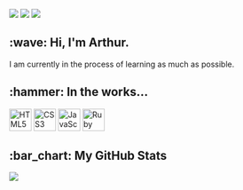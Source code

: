 ![](https://visitor-badge.laobi.icu/badge?page_id=arthurfincham.arthurfincham)
<a href="https://stackoverflow.com/users/16316556/arthurfincham" title="Stackover"><img src="https://img.shields.io/badge/-%20stackoverflow-orange"></a>
<a href="https://www.codewars.com/users/arthurfincham" title="Codewars"><img src="https://img.shields.io/badge/dynamic/json?color=critical&label=codewars&query=honor&suffix=%20honor&url=https%3A%2F%2Fwww.codewars.com%2Fapi%2Fv1%2Fusers%2Farthurfincham"></a>

<h2>:wave: Hi, I'm Arthur.</h2>
I am currently in the process of learning as much as possible.
<h2>:hammer: In the works...</h2>
<a href="https://www.w3.org/TR/html5/" title="HTML5"><img src="https://github.com/get-icon/geticon/raw/master/icons/html-5.svg" alt="HTML5" width="40px" height="40px" margin="0px 0px 5px 0px;"></a>   
<a href="https://www.w3.org/TR/CSS/" title="CSS3"><img src="https://github.com/get-icon/geticon/raw/master/icons/css-3.svg" alt="CSS3" width="40px" height="40px" margin="0px 0px 5px 0px;"></a>   
<a href="https://developer.mozilla.org/en-US/docs/Web/JavaScript" title="JavaScript"><img src="https://github.com/get-icon/geticon/raw/master/icons/javascript.svg" alt="JavaScript" width="40px" height="40px" margin="0px 0px 5px 0px;"></a>   
<a href="https://www.ruby-lang.org/en/" title="Ruby"><img src="https://upload.wikimedia.org/wikipedia/commons/7/73/Ruby_logo.svg" alt="Ruby" width="40px" height="40px" margin="0px 0px 5px 0px;"></a>   


<h2>:bar_chart: My GitHub Stats</h2>

[![](https://github-readme-stats.vercel.app/api?username=arthurfincham&show_icons=true&theme=vue-dark&hide_title=true)](https://github.com/anuraghazra/github-readme-stats)
